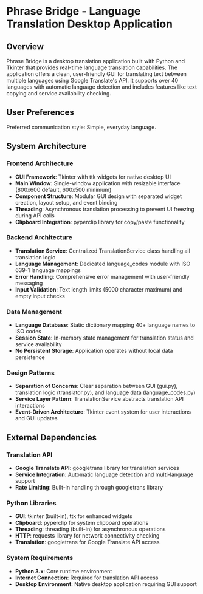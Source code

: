 # Phrase Bridge - Language Translation Desktop Application

## Overview

Phrase Bridge is a desktop translation application built with Python and Tkinter that provides real-time language translation capabilities. The application offers a clean, user-friendly GUI for translating text between multiple languages using Google Translate's API. It supports over 40 languages with automatic language detection and includes features like text copying and service availability checking.

## User Preferences

Preferred communication style: Simple, everyday language.

## System Architecture

### Frontend Architecture
- **GUI Framework**: Tkinter with ttk widgets for native desktop UI
- **Main Window**: Single-window application with resizable interface (800x600 default, 600x500 minimum)
- **Component Structure**: Modular GUI design with separated widget creation, layout setup, and event binding
- **Threading**: Asynchronous translation processing to prevent UI freezing during API calls
- **Clipboard Integration**: pyperclip library for copy/paste functionality

### Backend Architecture
- **Translation Service**: Centralized TranslationService class handling all translation logic
- **Language Management**: Dedicated language_codes module with ISO 639-1 language mappings
- **Error Handling**: Comprehensive error management with user-friendly messaging
- **Input Validation**: Text length limits (5000 character maximum) and empty input checks

### Data Management
- **Language Database**: Static dictionary mapping 40+ language names to ISO codes
- **Session State**: In-memory state management for translation status and service availability
- **No Persistent Storage**: Application operates without local data persistence

### Design Patterns
- **Separation of Concerns**: Clear separation between GUI (gui.py), translation logic (translator.py), and language data (language_codes.py)
- **Service Layer Pattern**: TranslationService abstracts translation API interactions
- **Event-Driven Architecture**: Tkinter event system for user interactions and GUI updates

## External Dependencies

### Translation API
- **Google Translate API**: googletrans library for translation services
- **Service Integration**: Automatic language detection and multi-language support
- **Rate Limiting**: Built-in handling through googletrans library

### Python Libraries
- **GUI**: tkinter (built-in), ttk for enhanced widgets
- **Clipboard**: pyperclip for system clipboard operations
- **Threading**: threading (built-in) for asynchronous operations
- **HTTP**: requests library for network connectivity checking
- **Translation**: googletrans for Google Translate API access

### System Requirements
- **Python 3.x**: Core runtime environment
- **Internet Connection**: Required for translation API access
- **Desktop Environment**: Native desktop application requiring GUI support